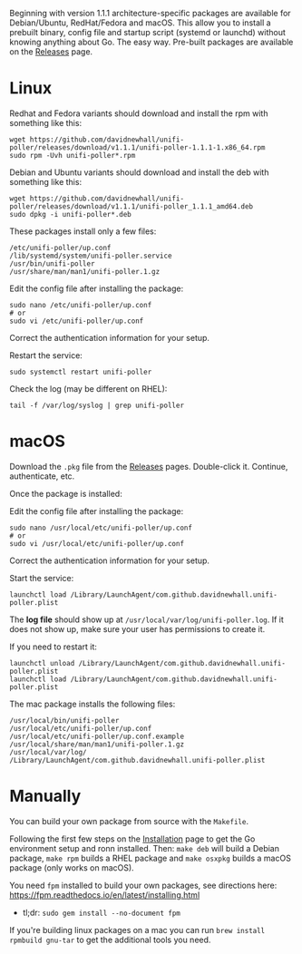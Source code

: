 Beginning with version 1.1.1 architecture-specific packages are available for Debian/Ubuntu, RedHat/Fedora and macOS. This allow you to install a prebuilt binary, config file and startup script (systemd or launchd) without knowing anything about Go. The easy way. Pre-built packages are available on the [Releases](https://github.com/davidnewhall/unifi-poller/releases) page.

# Linux

Redhat and Fedora variants should download and install the rpm with something like this:
```shell
wget https://github.com/davidnewhall/unifi-poller/releases/download/v1.1.1/unifi-poller-1.1.1-1.x86_64.rpm
sudo rpm -Uvh unifi-poller*.rpm
```

Debian and Ubuntu variants should download and install the deb with something like this:
```shell
wget https://github.com/davidnewhall/unifi-poller/releases/download/v1.1.1/unifi-poller_1.1.1_amd64.deb
sudo dpkg -i unifi-poller*.deb
```

These packages install only a few files:
```
/etc/unifi-poller/up.conf
/lib/systemd/system/unifi-poller.service
/usr/bin/unifi-poller
/usr/share/man/man1/unifi-poller.1.gz
```

Edit the config file after installing the package:
```shell
sudo nano /etc/unifi-poller/up.conf
# or
sudo vi /etc/unifi-poller/up.conf
```
Correct the authentication information for your setup.

Restart the service:
```shell
sudo systemctl restart unifi-poller
```

Check the log (may be different on RHEL):
```shell
tail -f /var/log/syslog | grep unifi-poller
```

# macOS

Download the `.pkg` file from the [Releases](https://github.com/davidnewhall/unifi-poller/releases) pages. Double-click it. Continue, authenticate, etc.

Once the package is installed:

Edit the config file after installing the package:
```shell
sudo nano /usr/local/etc/unifi-poller/up.conf
# or
sudo vi /usr/local/etc/unifi-poller/up.conf
```
Correct the authentication information for your setup.

Start the service:
```shell
launchctl load /Library/LaunchAgent/com.github.davidnewhall.unifi-poller.plist
```

The **log file** should show up at `/usr/local/var/log/unifi-poller.log`. If it does not show up, make sure your user has permissions to create it.

If you need to restart it:
```shell
launchctl unload /Library/LaunchAgent/com.github.davidnewhall.unifi-poller.plist
launchctl load /Library/LaunchAgent/com.github.davidnewhall.unifi-poller.plist
```

The mac package installs the following files:
```
/usr/local/bin/unifi-poller
/usr/local/etc/unifi-poller/up.conf
/usr/local/etc/unifi-poller/up.conf.example
/usr/local/share/man/man1/unifi-poller.1.gz
/usr/local/var/log/
/Library/LaunchAgent/com.github.davidnewhall.unifi-poller.plist
```

# Manually

You can build your own package from source with the `Makefile`.

Following the first few steps on the [Installation](../Installation) page to get the Go environment setup and ronn installed. Then: `make deb` will build a Debian package, `make rpm` builds a RHEL package and `make osxpkg` builds a macOS package (only works on macOS).

You need `fpm` installed to build your own packages, see directions here: https://fpm.readthedocs.io/en/latest/installing.html
- tl;dr: `sudo gem install --no-document fpm`

If you're building linux packages on a mac you can run `brew install rpmbuild gnu-tar` to get the additional tools you need.